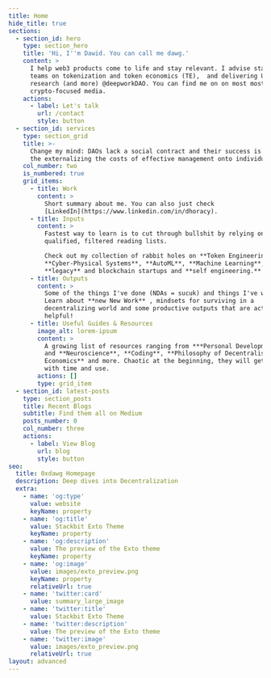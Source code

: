 ```yaml
---
title: Home
hide_title: true
sections:
  - section_id: hero
    type: section_hero
    title: 'Hi, I''m Dawid. You can call me dawg.'
    content: >
      I help web3 products come to life and stay relevant. I advise startups and
      teams on tokenization and token economics (TE),  and delivering UX
      research (and more) @deepworkDAO. You can find me on on most most
      crypto-focused media.
    actions:
      - label: Let's talk
        url: /contact
        style: button
  - section_id: services
    type: section_grid
    title: >-
      Change my mind: DAOs lack a social contract and their success is built on
      the externalizing the costs of effective management onto individuals.
    col_number: two
    is_numbered: true
    grid_items:
      - title: Work
        content: >
          Short summary about me. You can also just check
          [LinkedIn](https://www.linkedin.com/in/dhoracy).
      - title: Inputs
        content: >
          Fastest way to learn is to cut through bullshit by relying on
          qualified, filtered reading lists.

          Check out my collection of rabbit holes on **Token Engineering**,
          **Cyber-Physical Systems**, **AutoML**, **Machine Learning**,
          **legacy** and blockchain startups and **self engineering.**
      - title: Outputs
        content: >
          Some of the things I've done (NDAs = sucuk) and things I've written.
          Learn about **new New Work** , mindsets for surviving in a
          decentralizing world and some productive outputs that are actually
          helpful!
      - title: Useful Guides & Resources
        image_alt: lorem-ipsum
        content: >
          A growing list of resources ranging from ***Personal Development***
          and **Neuroscience**, **Coding**, **Philosophy of Decentralisation,
          Economics** and more. Chaotic at the beginning, they will get better
          with time and use.
        actions: []
        type: grid_item
  - section_id: latest-posts
    type: section_posts
    title: Recent Blogs
    subtitle: Find them all on Medium
    posts_number: 0
    col_number: three
    actions:
      - label: View Blog
        url: blog
        style: button
seo:
  title: 0xdawg Homepage
  description: Deep dives into Decentralization
  extra:
    - name: 'og:type'
      value: website
      keyName: property
    - name: 'og:title'
      value: Stackbit Exto Theme
      keyName: property
    - name: 'og:description'
      value: The preview of the Exto theme
      keyName: property
    - name: 'og:image'
      value: images/exto_preview.png
      keyName: property
      relativeUrl: true
    - name: 'twitter:card'
      value: summary_large_image
    - name: 'twitter:title'
      value: Stackbit Exto Theme
    - name: 'twitter:description'
      value: The preview of the Exto theme
    - name: 'twitter:image'
      value: images/exto_preview.png
      relativeUrl: true
layout: advanced
---
```

